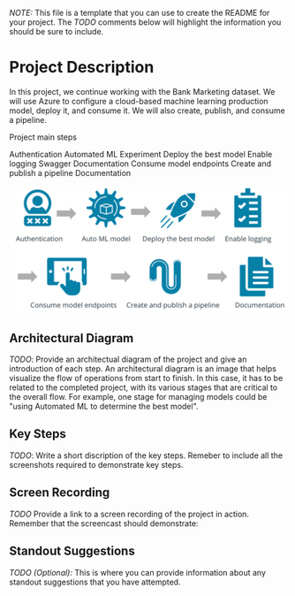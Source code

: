 *NOTE:* This file is a template that you can use to create the README for your project. The *TODO* comments below will highlight the information you should be sure to include.


# Project Description

In this project, we continue working with the Bank Marketing dataset.
We will use Azure to configure a cloud-based machine learning production model, deploy it, and consume it. 
We will also create, publish, and consume a pipeline. 

Project main steps

Authentication
Automated ML Experiment
Deploy the best model
Enable logging
Swagger Documentation
Consume model endpoints
Create and publish a pipeline
Documentation

![](main_steps.png)

## Architectural Diagram
*TODO*: Provide an architectual diagram of the project and give an introduction of each step. An architectural diagram is an image that helps visualize the flow of operations from start to finish. In this case, it has to be related to the completed project, with its various stages that are critical to the overall flow. For example, one stage for managing models could be "using Automated ML to determine the best model". 

## Key Steps
*TODO*: Write a short discription of the key steps. Remeber to include all the screenshots required to demonstrate key steps. 

## Screen Recording
*TODO* Provide a link to a screen recording of the project in action. Remember that the screencast should demonstrate:

## Standout Suggestions
*TODO (Optional):* This is where you can provide information about any standout suggestions that you have attempted.
